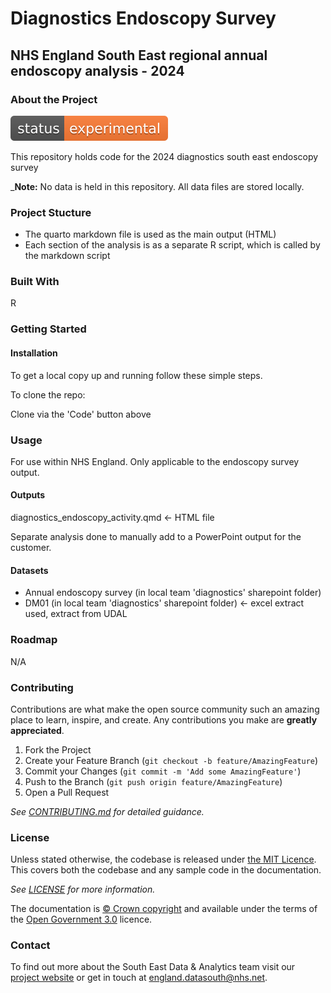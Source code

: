 # Diagnostics Endoscopy Survey
## NHS England South East regional annual endoscopy analysis - 2024

### About the Project

[![status: experimental](https://github.com/GIScience/badges/raw/master/status/experimental.svg)](https://github.com/GIScience/badges#experimental)

This repository holds code for the 2024 diagnostics south east endoscopy survey

_**Note:** No data is held in this repository. All data files are stored locally.

### Project Stucture

- The quarto markdown file is used as the main output (HTML)
- Each section of the analysis is as a separate R script, which is called by the markdown script

### Built With

R

### Getting Started

#### Installation

To get a local copy up and running follow these simple steps.

To clone the repo:

Clone via the 'Code' button above

### Usage
For use within NHS England. Only applicable to the endoscopy survey output.

#### Outputs
diagnostics_endoscopy_activity.qmd  <- HTML file

Separate analysis done to manually add to a PowerPoint output for the customer.

#### Datasets
- Annual endoscopy survey (in local team 'diagnostics' sharepoint folder)
- DM01 (in local team 'diagnostics' sharepoint folder) <- excel extract used, extract from UDAL

### Roadmap

N/A

### Contributing

Contributions are what make the open source community such an amazing place to learn, inspire, and create. Any contributions you make are **greatly appreciated**.

1. Fork the Project
2. Create your Feature Branch (`git checkout -b feature/AmazingFeature`)
3. Commit your Changes (`git commit -m 'Add some AmazingFeature'`)
4. Push to the Branch (`git push origin feature/AmazingFeature`)
5. Open a Pull Request

_See [CONTRIBUTING.md](./CONTRIBUTING.md) for detailed guidance._

### License

Unless stated otherwise, the codebase is released under [the MIT Licence][mit].
This covers both the codebase and any sample code in the documentation.

_See [LICENSE](./LICENSE) for more information._

The documentation is [© Crown copyright][copyright] and available under the terms
of the [Open Government 3.0][ogl] licence.

[mit]: LICENCE
[copyright]: http://www.nationalarchives.gov.uk/information-management/re-using-public-sector-information/uk-government-licensing-framework/crown-copyright/
[ogl]: http://www.nationalarchives.gov.uk/doc/open-government-licence/version/3/

### Contact

To find out more about the South East Data & Analytics team visit our [project website]([https://github.com/orgs/nhsengland/teams/south-east-pat]) or get in touch at [england.datasouth@nhs.net](mailto:england.datasouth@nhs.net).

<!-- ### Acknowledgements -->

